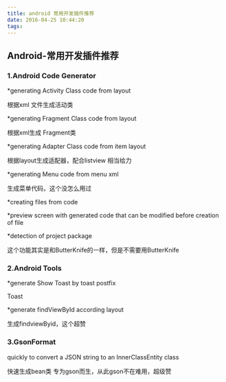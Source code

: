 ```yaml
---
title: android 常用开发插件推荐
date: 2016-04-25 10:44:20
tags:
---
```

## Android-常用开发插件推荐

### 1.Android Code Generator

*generating Activity Class code from layout

根据xml 文件生成活动类

*generating Fragment Class code from layout

根据xml生成 Fragment类

*generating Adapter Class code from item layout

根据layout生成适配器，配合listview 相当给力

*generating Menu code from menu xml

生成菜单代码，这个没怎么用过

*creating files from code


*preview screen with generated code that can be modified before
 creation of file

*detection of project package

这个功能其实是和ButterKnife的一样，但是不需要用ButterKnife


### 2.Android Tools

*generate Show Toast by toast postfix

Toast


*generate findViewById according layout

生成findviewByid，这个超赞

### 3.GsonFormat

quickly to convert a JSON string to an InnerClassEntity class

快速生成bean类
专为gson而生，从此gson不在难用，超级赞
